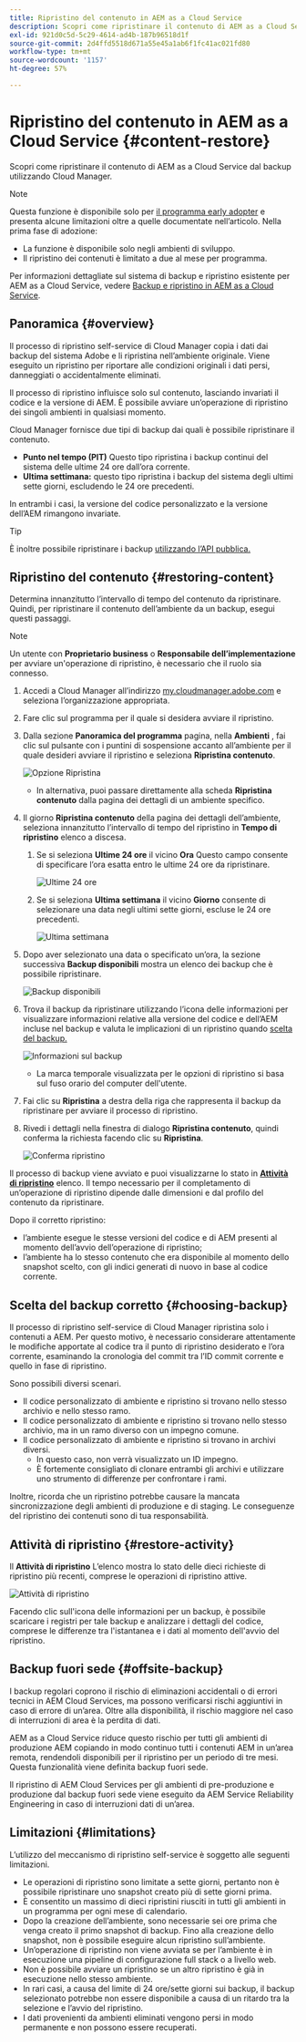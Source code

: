 ```yaml
---
title: Ripristino del contenuto in AEM as a Cloud Service
description: Scopri come ripristinare il contenuto di AEM as a Cloud Service dal backup utilizzando Cloud Manager.
exl-id: 921d0c5d-5c29-4614-ad4b-187b96518d1f
source-git-commit: 2d4ffd5518d671a55e45a1ab6f1fc41ac021fd80
workflow-type: tm+mt
source-wordcount: '1157'
ht-degree: 57%

---
```



# Ripristino del contenuto in AEM as a Cloud Service {#content-restore}

Scopri come ripristinare il contenuto di AEM as a Cloud Service dal backup utilizzando Cloud Manager.

>[!NOTE]
>
>Questa funzione è disponibile solo per [il programma early adopter](/help/implementing/cloud-manager/release-notes/current.md#early-adoption) e presenta alcune limitazioni oltre a quelle documentate nell’articolo. Nella prima fase di adozione:
>
>* La funzione è disponibile solo negli ambienti di sviluppo.
>* Il ripristino dei contenuti è limitato a due al mese per programma.
>
>Per informazioni dettagliate sul sistema di backup e ripristino esistente per AEM as a Cloud Service, vedere [Backup e ripristino in AEM as a Cloud Service](/help/operations/backup.md).

## Panoramica {#overview}

Il processo di ripristino self-service di Cloud Manager copia i dati dai backup del sistema Adobe e li ripristina nell’ambiente originale. Viene eseguito un ripristino per riportare alle condizioni originali i dati persi, danneggiati o accidentalmente eliminati.

Il processo di ripristino influisce solo sul contenuto, lasciando invariati il codice e la versione di AEM. È possibile avviare un’operazione di ripristino dei singoli ambienti in qualsiasi momento.

Cloud Manager fornisce due tipi di backup dai quali è possibile ripristinare il contenuto.

* **Punto nel tempo (PIT)** Questo tipo ripristina i backup continui del sistema delle ultime 24 ore dall’ora corrente.
* **Ultima settimana:** questo tipo ripristina i backup del sistema degli ultimi sette giorni, escludendo le 24 ore precedenti.

In entrambi i casi, la versione del codice personalizzato e la versione dell’AEM rimangono invariate.

>[!TIP]
>
>È inoltre possibile ripristinare i backup [utilizzando l’API pubblica.](https://developer.adobe.com/experience-cloud/cloud-manager/reference/api/)

## Ripristino del contenuto {#restoring-content}

Determina innanzitutto l’intervallo di tempo del contenuto da ripristinare. Quindi, per ripristinare il contenuto dell’ambiente da un backup, esegui questi passaggi.

>[!NOTE]
>
>Un utente con **Proprietario business** o **Responsabile dell’implementazione** per avviare un&#39;operazione di ripristino, è necessario che il ruolo sia connesso.

1. Accedi a Cloud Manager all’indirizzo [my.cloudmanager.adobe.com](https://my.cloudmanager.adobe.com/) e seleziona l’organizzazione appropriata.

1. Fare clic sul programma per il quale si desidera avviare il ripristino.

1. Dalla sezione **Panoramica del programma** pagina, nella **Ambienti** , fai clic sul pulsante con i puntini di sospensione accanto all’ambiente per il quale desideri avviare il ripristino e seleziona **Ripristina contenuto**.

   ![Opzione Ripristina](assets/backup-option.png)

   * In alternativa, puoi passare direttamente alla scheda **Ripristina contenuto** dalla pagina dei dettagli di un ambiente specifico.

1. Il giorno **Ripristina contenuto** della pagina dei dettagli dell’ambiente, seleziona innanzitutto l’intervallo di tempo del ripristino in **Tempo di ripristino** elenco a discesa.

   1. Se si seleziona **Ultime 24 ore** il vicino **Ora** Questo campo consente di specificare l’ora esatta entro le ultime 24 ore da ripristinare.

      ![Ultime 24 ore](assets/backup-time.png)

   1. Se si seleziona **Ultima settimana** il vicino **Giorno** consente di selezionare una data negli ultimi sette giorni, escluse le 24 ore precedenti.

      ![Ultima settimana](assets/backup-date.png)

1. Dopo aver selezionato una data o specificato un’ora, la sezione successiva **Backup disponibili** mostra un elenco dei backup che è possibile ripristinare.

   ![Backup disponibili](assets/backup-available.png)

1. Trova il backup da ripristinare utilizzando l’icona delle informazioni per visualizzare informazioni relative alla versione del codice e dell’AEM incluse nel backup e valuta le implicazioni di un ripristino quando [scelta del backup.](#choosing-the-right-backup)

   ![Informazioni sul backup](assets/backup-info.png)

   * La marca temporale visualizzata per le opzioni di ripristino si basa sul fuso orario del computer dell&#39;utente.

1. Fai clic su **Ripristina** a destra della riga che rappresenta il backup da ripristinare per avviare il processo di ripristino.

1. Rivedi i dettagli nella finestra di dialogo **Ripristina contenuto**, quindi conferma la richiesta facendo clic su **Ripristina**.

   ![Conferma ripristino](assets/backup-restore.png)

Il processo di backup viene avviato e puoi visualizzarne lo stato in **[Attività di ripristino](#restore-activity)** elenco. Il tempo necessario per il completamento di un’operazione di ripristino dipende dalle dimensioni e dal profilo del contenuto da ripristinare.

Dopo il corretto ripristino:

* l’ambiente esegue le stesse versioni del codice e di AEM presenti al momento dell’avvio dell’operazione di ripristino;
* l’ambiente ha lo stesso contenuto che era disponibile al momento dello snapshot scelto, con gli indici generati di nuovo in base al codice corrente.

## Scelta del backup corretto {#choosing-backup}

Il processo di ripristino self-service di Cloud Manager ripristina solo i contenuti a AEM. Per questo motivo, è necessario considerare attentamente le modifiche apportate al codice tra il punto di ripristino desiderato e l’ora corrente, esaminando la cronologia del commit tra l’ID commit corrente e quello in fase di ripristino.

Sono possibili diversi scenari.

* Il codice personalizzato di ambiente e ripristino si trovano nello stesso archivio e nello stesso ramo.
* Il codice personalizzato di ambiente e ripristino si trovano nello stesso archivio, ma in un ramo diverso con un impegno comune.
* Il codice personalizzato di ambiente e ripristino si trovano in archivi diversi.
   * In questo caso, non verrà visualizzato un ID impegno.
   * È fortemente consigliato di clonare entrambi gli archivi e utilizzare uno strumento di differenze per confrontare i rami.

Inoltre, ricorda che un ripristino potrebbe causare la mancata sincronizzazione degli ambienti di produzione e di staging. Le conseguenze del ripristino dei contenuti sono di tua responsabilità.

## Attività di ripristino {#restore-activity}

Il **Attività di ripristino** L’elenco mostra lo stato delle dieci richieste di ripristino più recenti, comprese le operazioni di ripristino attive.

![Attività di ripristino](assets/backup-activity.png)

Facendo clic sull&#39;icona delle informazioni per un backup, è possibile scaricare i registri per tale backup e analizzare i dettagli del codice, comprese le differenze tra l&#39;istantanea e i dati al momento dell&#39;avvio del ripristino.

## Backup fuori sede {#offsite-backup}

I backup regolari coprono il rischio di eliminazioni accidentali o di errori tecnici in AEM Cloud Services, ma possono verificarsi rischi aggiuntivi in caso di errore di un’area. Oltre alla disponibilità, il rischio maggiore nel caso di interruzioni di area è la perdita di dati.

AEM as a Cloud Service riduce questo rischio per tutti gli ambienti di produzione AEM copiando in modo continuo tutti i contenuti AEM in un’area remota, rendendoli disponibili per il ripristino per un periodo di tre mesi. Questa funzionalità viene definita backup fuori sede.

Il ripristino di AEM Cloud Services per gli ambienti di pre-produzione e produzione dal backup fuori sede viene eseguito da AEM Service Reliability Engineering in caso di interruzioni dati di un’area.

## Limitazioni  {#limitations}

L’utilizzo del meccanismo di ripristino self-service è soggetto alle seguenti limitazioni.

* Le operazioni di ripristino sono limitate a sette giorni, pertanto non è possibile ripristinare uno snapshot creato più di sette giorni prima.
* È consentito un massimo di dieci ripristini riusciti in tutti gli ambienti in un programma per ogni mese di calendario.
* Dopo la creazione dell’ambiente, sono necessarie sei ore prima che venga creato il primo snapshot di backup. Fino alla creazione dello snapshot, non è possibile eseguire alcun ripristino sull’ambiente.
* Un’operazione di ripristino non viene avviata se per l’ambiente è in esecuzione una pipeline di configurazione full stack o a livello web.
* Non è possibile avviare un ripristino se un altro ripristino è già in esecuzione nello stesso ambiente.
* In rari casi, a causa del limite di 24 ore/sette giorni sui backup, il backup selezionato potrebbe non essere disponibile a causa di un ritardo tra la selezione e l’avvio del ripristino.
* I dati provenienti da ambienti eliminati vengono persi in modo permanente e non possono essere recuperati.
